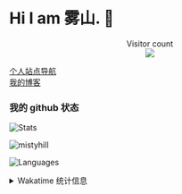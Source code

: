 # Hi I am 雾山. 👋

<p align="center"> 
  Visitor count<br>
  <img src="https://profile-counter.glitch.me/beer-on-ice/count.svg" />
</p>

[个人站点导航](https://missss.net) <br/>
[我的博客](https://blog.missss.net)

### 我的 github 状态

![Stats](https://readme-steel.vercel.app/api?username=beer-on-ice&include_all_commits=true&hide_border=true&theme=kacho_ga) 

<p><img align="center" src="https://github-readme-streak-stats.herokuapp.com/?user=beer-on-ice&theme=highcontrast" alt="mistyhill" /></p>

![Languages](https://readme-steel.vercel.app/api/top-langs/?username=beer-on-ice&&show_icons=true&hide_border=true&theme=graywhite&layout=compact&langs_count=8&exclude_repo=CloudflareWarp)



<details>

<summary>Wakatime 统计信息</summary>

  <!--START_SECTION:waka-->
```text
Week: 23 July, 2021 - 29 July, 2021

Other   12 mins         █████████████████████████   100.00 % 
```
<!--END_SECTION:waka-->

</details>
